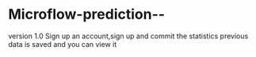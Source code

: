 # Microflow-prediction--
version 1.0
Sign up an account,sign up and commit the statistics
previous data is saved and you can view it
